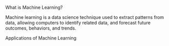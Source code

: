 What is Machine Learning?

Machine learning is a data science technique used to extract patterns from data, 
allowing computers to identify related data, and forecast future outcomes, behaviors, and trends.

Applications of Machine Learning
